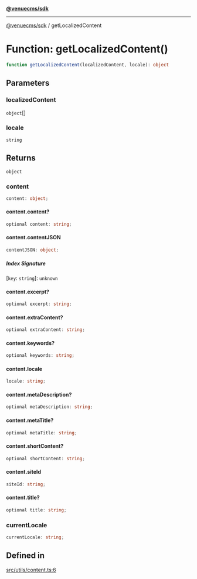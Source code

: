 [**@venuecms/sdk**](../README.md)

***

[@venuecms/sdk](../README.md) / getLocalizedContent

# Function: getLocalizedContent()

```ts
function getLocalizedContent(localizedContent, locale): object
```

## Parameters

### localizedContent

`object`[]

### locale

`string`

## Returns

`object`

### content

```ts
content: object;
```

#### content.content?

```ts
optional content: string;
```

#### content.contentJSON

```ts
contentJSON: object;
```

##### Index Signature

 \[`key`: `string`\]: `unknown`

#### content.excerpt?

```ts
optional excerpt: string;
```

#### content.extraContent?

```ts
optional extraContent: string;
```

#### content.keywords?

```ts
optional keywords: string;
```

#### content.locale

```ts
locale: string;
```

#### content.metaDescription?

```ts
optional metaDescription: string;
```

#### content.metaTitle?

```ts
optional metaTitle: string;
```

#### content.shortContent?

```ts
optional shortContent: string;
```

#### content.siteId

```ts
siteId: string;
```

#### content.title?

```ts
optional title: string;
```

### currentLocale

```ts
currentLocale: string;
```

## Defined in

[src/utils/content.ts:6](https://github.com/venuecms/sdk/blob/823b04c9ee84b4d1baaafd2d6fb4c862f759e4e8/src/utils/content.ts#L6)
